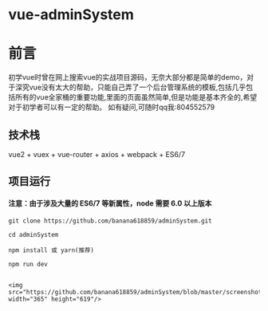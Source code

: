 # vue-adminSystem
# 前言

初学vue时曾在网上搜索vue的实战项目源码，无奈大部分都是简单的demo，对于深究vue没有太大的帮助，只能自己弄了一个后台管理系统的模板,包括几乎包括所有的vue全家桶的重要功能,里面的页面虽然简单,但是功能是基本齐全的,希望对于初学者可以有一定的帮助。
如有疑问,可随时qq我:804552579



## 技术栈

vue2 + vuex + vue-router + axios + webpack + ES6/7


## 项目运行

#### 注意：由于涉及大量的 ES6/7 等新属性，node 需要 6.0 以上版本

```
git clone https://github.com/banana618859/adminSystem.git

cd adminSystem

npm install 或 yarn(推荐)

npm run dev


<img src="https://github.com/banana618859/adminSystem/blob/master/screenshots/index0521.png" width="365" height="619"/>
